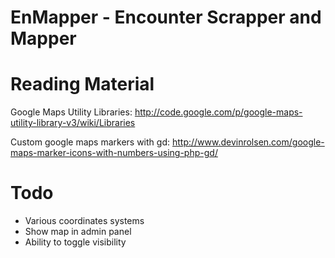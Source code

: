 EnMapper - Encounter Scrapper and Mapper
============================

Reading Material
================
Google Maps Utility Libraries:
http://code.google.com/p/google-maps-utility-library-v3/wiki/Libraries

Custom google maps markers with gd:
http://www.devinrolsen.com/google-maps-marker-icons-with-numbers-using-php-gd/

Todo
====
 * Various coordinates systems
 * Show map in admin panel
 * Ability to toggle visibility